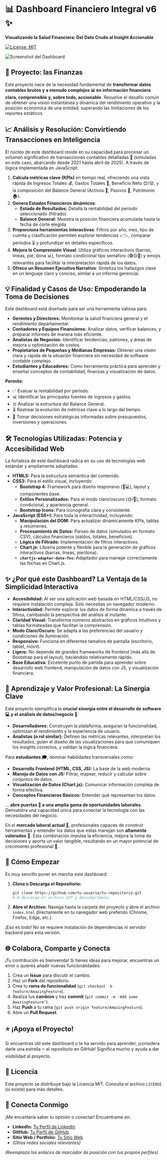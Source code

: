 # 📊 Dashboard Financiero Integral v6 ✨

**Visualizando la Salud Financiera: Del Dato Crudo al Insight Accionable**

[![License: MIT](https://img.shields.io/badge/License-MIT-yellow.svg)](https://opensource.org/licenses/MIT) <!-- Opcional: Añade un badge de licencia si aplica -->

![Screenshot del Dashboard](Screenshot_411.png)

## 🎯 Proyecto: las Finanzas

Este proyecto nace de la necesidad fundamental de **transformar datos contables brutos y a menudo complejos 📊 en información financiera clara, comprensible y, sobre todo, accionable**. Resuelve el desafío común de obtener una visión instantánea y dinámica del rendimiento operativo y la posición económica de una entidad, superando las limitaciones de los reportes estáticos.

## 📈 Análisis y Resolución: Convirtiendo Transacciones en Inteligencia

El núcleo de este dashboard reside en su capacidad para procesar un volumen significativo de transacciones contables detalladas 🧾 (simuladas en este caso, abarcando desde 2021 hasta abril de 2025). A través de lógica implementada en JavaScript:

1.  **Calcula métricas clave (KPIs)** en tiempo real, ofreciendo una vista rápida de Ingresos Totales 💰, Gastos Totales 💸, Beneficio Neto 😊/😟, y la composición del Balance General (Activos 🏦, Pasivos 🧾, Patrimonio 🏠).
2.  **Genera Estados Financieros dinámicos**:
    *   **Estado de Resultados:** Detalla la rentabilidad del período seleccionado (filtrado).
    *   **Balance General:** Muestra la posición financiera acumulada hasta la fecha de corte elegida.
3.  **Proporciona herramientas interactivas**: Filtros por año, mes, tipo de cuenta y clasificación permiten explorar tendencias 📈📉, comparar períodos ⏳ y profundizar en detalles específicos.
4.  **Mejora la Comprensión Visual**: Utiliza gráficos interactivos (barras, líneas, pie, dona 📊), formato condicional tipo semáforo (🟢🟡🔴) y emojis relevantes para facilitar la interpretación rápida de los datos.
5.  **Ofrece un Resumen Ejecutivo Narrativo**: Sintetiza los hallazgos clave en un lenguaje claro y conciso, similar a un informe gerencial.

## 💡 Finalidad y Casos de Uso: Empoderando la Toma de Decisiones

Este dashboard está diseñado para ser una herramienta valiosa para:

*   **Gerentes y Directores:** Monitorear la salud financiera general y el rendimiento departamental.
*   **Contadores y Equipos Financieros:** Analizar datos, verificar balances, y preparar informes de manera más eficiente.
*   **Analistas de Negocios:** Identificar tendencias, patrones, y áreas de mejora u optimización de costos.
*   **Propietarios de Pequeñas y Medianas Empresas:** Obtener una visión clara y rápida de la situación financiera sin necesidad de software contable complejo.
*   **Estudiantes y Educadores:** Como herramienta práctica para aprender y enseñar conceptos de contabilidad, finanzas y visualización de datos.

**Permite:**

*   ✅ Evaluar la rentabilidad por período.
*   📊 Identificar las principales fuentes de ingresos y gastos.
*   ⚖️ Analizar la estructura del Balance General.
*   ⏳ Rastrear la evolución de métricas clave a lo largo del tiempo.
*   🎯 Tomar decisiones estratégicas informadas sobre presupuestos, inversiones y operaciones.

## 🛠️ Tecnologías Utilizadas: Potencia y Accesibilidad Web

La fortaleza de este dashboard radica en su uso de tecnologías web estándar y ampliamente adoptadas:

*   **HTML5:** Para la estructura semántica del contenido.
*   **CSS3:** Para el estilo visual, incluyendo:
    *   **Bootstrap 4:** Framework para diseño responsivo (📱💻), layout y componentes base.
    *   **Estilos Personalizados:** Para el modo claro/oscuro (🌞/🌙), formato condicional, y apariencia general.
    *   **Bootstrap Icons:** Para iconografía clara y consistente.
*   **JavaScript (ES6+):** Para toda la interactividad, incluyendo:
    *   **Manipulación del DOM:** Para actualizar dinámicamente KPIs, tablas y resúmenes.
    *   **Procesamiento de Datos:** Parseo de datos (simulados en formato CSV), cálculos financieros (saldos, totales, beneficios).
    *   **Lógica de Filtrado:** Implementación de filtros interactivos.
    *   **Chart.js:** Librería potente y flexible para la generación de gráficos interactivos (barras, líneas, pie/dona).
    *   **`chartjs-adapter-date-fns`:** Adaptador para manejar correctamente las fechas en Chart.js.

## ✨ ¿Por qué este Dashboard? La Ventaja de la Simplicidad Interactiva

*   **Accesibilidad:** Al ser una aplicación web basada en HTML/CSS/JS, no requiere instalación compleja. Solo necesitas un navegador moderno.
*   **Interactividad:** Permite explorar los datos de forma dinámica a través de filtros, cambiando la perspectiva del análisis al instante.
*   **Claridad Visual:** Transforma números abstractos en gráficos intuitivos y tablas formateadas que facilitan la comprensión.
*   **Modo Claro/Oscuro:** Se adapta a las preferencias del usuario y condiciones de iluminación.
*   **Responsivo:** Funciona en diferentes tamaños de pantalla (escritorio, tablet, móvil).
*   **Ligero:** No depende de grandes frameworks de frontend (más allá de Bootstrap para el layout), haciéndolo relativamente rápido.
*   **Base Educativa:** Excelente punto de partida para aprender sobre desarrollo web frontend, manipulación de datos con JS, y visualización financiera.

## 🤝 Aprendizaje y Valor Profesional: La Sinergia Clave

Este proyecto ejemplifica la **crucial sinergia entre el desarrollo de software 💻 y el análisis de datos/negocio 🧠**:

*   **Desarrolladores:** Construyen la plataforma, aseguran la funcionalidad, optimizan el rendimiento y la experiencia de usuario.
*   **Analistas (o rol similar):** Definen las métricas relevantes, interpretan los resultados, guían el diseño de las visualizaciones para que comuniquen los insights correctos, y validan la lógica financiera.

Para **estudiantes 🎓**, dominar habilidades transversales como:

*   **Desarrollo Frontend (HTML, CSS, JS):** La base de la web moderna.
*   **Manejo de Datos con JS:** Filtrar, mapear, reducir y calcular sobre conjuntos de datos.
*   **Visualización de Datos (Chart.js):** Comunicar información compleja de forma efectiva.
*   **Conceptos Financieros Básicos:** Entender qué representan los datos.

... **abre puertas 🔑 a una amplia gama de oportunidades laborales**. Demuestra una capacidad única para conectar la tecnología con las necesidades del negocio.

En el **mercado laboral actual 🚀**, profesionales capaces de construir herramientas *y* entender los datos que estas manejan son **altamente valorados** 🏢. Esta combinación impulsa la eficiencia, mejora la toma de decisiones y aporta un valor tangible, resultando en un mayor potencial de crecimiento profesional 🌱.

## 🚀 Cómo Empezar

Es muy sencillo poner en marcha este dashboard:

1.  **Clona o Descarga el Repositorio:**
    ```bash
    git clone https://github.com/tu-usuario/tu-repositorio.git
    # O descarga el archivo ZIP y descomprímelo.
    ```
2.  **Abre el Archivo:** Navega hasta la carpeta del proyecto y abre el archivo `index.html` directamente en tu navegador web preferido (Chrome, Firefox, Edge, etc.).

¡Eso es todo! No se requiere instalación de dependencias ni servidor backend para esta versión.

## 🌐 Colabora, Comparte y Conecta

¡Tu contribución es bienvenida! Si tienes ideas para mejorar, encuentras un error o quieres añadir nuevas funcionalidades:

1.  Crea un **Issue** para discutir el cambio.
2.  Haz un **Fork** del repositorio.
3.  Crea tu **rama de funcionalidad** (`git checkout -b feature/AmazingFeature`).
4.  Realiza tus **cambios** y haz **commit** (`git commit -m 'Add some AmazingFeature'`).
5.  Haz **Push** a tu rama (`git push origin feature/AmazingFeature`).
6.  Abre un **Pull Request**.

## ⭐ ¡Apoya el Proyecto!

Si encuentras útil este dashboard o te ha servido para aprender, ¡considera darle una estrella ⭐ al repositorio en GitHub! Significa mucho y ayuda a dar visibilidad al proyecto.

## 📄 Licencia

Este proyecto se distribuye bajo la Licencia MIT. Consulta el archivo `LICENSE` (si existe) para más detalles.

## 👋 Conecta Conmigo

¡Me encantaría saber tu opinión o conectar! Encuéntrame en:

*   **LinkedIn:** [Tu Perfil de LinkedIn](https://linkedin.com/in/tu-usuario)
*   **GitHub:** [Tu Perfil de GitHub](https://github.com/tu-usuario)
*   **Sitio Web / Portfolio:** [Tu Sitio Web](https://tu-sitio.com)
*   *(Otras redes sociales relevantes)*

*(Reemplaza los enlaces de marcador de posición con tus propios perfiles)*
